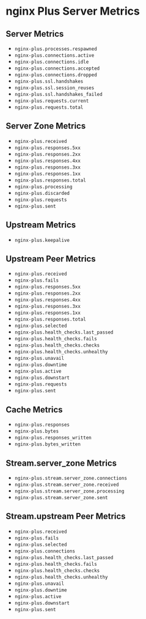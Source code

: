 # nginx Plus Server Metrics

## Server Metrics

* `nginx-plus.processes.respawned`
* `nginx-plus.connections.active`
* `nginx-plus.connections.idle`
* `nginx-plus.connections.accepted`
* `nginx-plus.connections.dropped`
* `nginx-plus.ssl.handshakes`
* `nginx-plus.ssl.session_reuses`
* `nginx-plus.ssl.handshakes_failed`
* `nginx-plus.requests.current`
* `nginx-plus.requests.total`

## Server Zone Metrics

* `nginx-plus.received`
* `nginx-plus.responses.5xx`
* `nginx-plus.responses.2xx`
* `nginx-plus.responses.4xx`
* `nginx-plus.responses.3xx`
* `nginx-plus.responses.1xx`
* `nginx-plus.responses.total`
* `nginx-plus.processing`
* `nginx-plus.discarded`
* `nginx-plus.requests`
* `nginx-plus.sent`

## Upstream Metrics

* `nginx-plus.keepalive`

## Upstream Peer Metrics

* `nginx-plus.received`
* `nginx-plus.fails`
* `nginx-plus.responses.5xx`
* `nginx-plus.responses.2xx`
* `nginx-plus.responses.4xx`
* `nginx-plus.responses.3xx`
* `nginx-plus.responses.1xx`
* `nginx-plus.responses.total`
* `nginx-plus.selected`
* `nginx-plus.health_checks.last_passed`
* `nginx-plus.health_checks.fails`
* `nginx-plus.health_checks.checks`
* `nginx-plus.health_checks.unhealthy`
* `nginx-plus.unavail`
* `nginx-plus.downtime`
* `nginx-plus.active`
* `nginx-plus.downstart`
* `nginx-plus.requests`
* `nginx-plus.sent`

## Cache Metrics

* `nginx-plus.responses`
* `nginx-plus.bytes`
* `nginx-plus.responses_written`
* `nginx-plus.bytes_written`

## Stream.server_zone Metrics

* `nginx-plus.stream.server_zone.connections`
* `nginx-plus.stream.server_zone.received`
* `nginx-plus.stream.server_zone.processing`
* `nginx-plus.stream.server_zone.sent`

## Stream.upstream Peer Metrics

* `nginx-plus.received`
* `nginx-plus.fails`
* `nginx-plus.selected`
* `nginx-plus.connections`
* `nginx-plus.health_checks.last_passed`
* `nginx-plus.health_checks.fails`
* `nginx-plus.health_checks.checks`
* `nginx-plus.health_checks.unhealthy`
* `nginx-plus.unavail`
* `nginx-plus.downtime`
* `nginx-plus.active`
* `nginx-plus.downstart`
* `nginx-plus.sent`